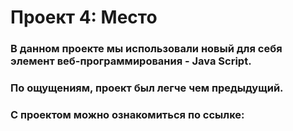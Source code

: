 # Проект 4: Место

### В данном проекте мы использовали новый для себя элемент веб-программирования - Java Script.
### По ощущениям, проект был легче чем предыдущий.

### С проектом можно ознакомиться по ссылке:


